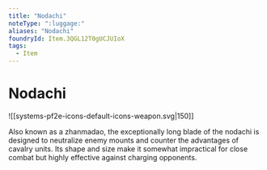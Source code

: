 ```yaml
---
title: "Nodachi"
noteType: ":luggage:"
aliases: "Nodachi"
foundryId: Item.3QGL12T0gUCJUIoX
tags:
  - Item
---
```


# Nodachi
![[systems-pf2e-icons-default-icons-weapon.svg|150]]

Also known as a zhanmadao, the exceptionally long blade of the nodachi is designed to neutralize enemy mounts and counter the advantages of cavalry units. Its shape and size make it somewhat impractical for close combat but highly effective against charging opponents.
